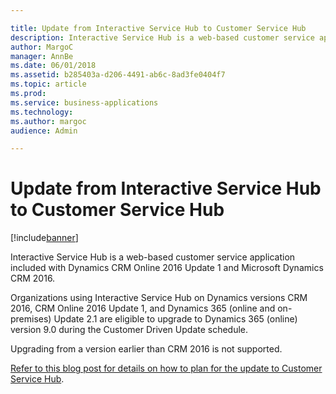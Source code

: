 ```yaml
---

title: Update from Interactive Service Hub to Customer Service Hub
description: Interactive Service Hub is a web-based customer service application included with Dynamics CRM Online 2016 Update 1 and Microsoft Dynamics CRM 2016.
author: MargoC
manager: AnnBe
ms.date: 06/01/2018
ms.assetid: b285403a-d206-4491-ab6c-8ad3fe0404f7
ms.topic: article
ms.prod: 
ms.service: business-applications
ms.technology: 
ms.author: margoc
audience: Admin

---
```

#  Update from Interactive Service Hub to Customer Service Hub




[!include[banner](../../includes/banner.md)]

Interactive Service Hub is a web-based customer service application included
with Dynamics CRM Online 2016 Update 1 and Microsoft Dynamics CRM 2016.

Organizations using Interactive Service Hub on Dynamics versions CRM 2016, CRM
Online 2016 Update 1, and Dynamics 365 (online and on-premises) Update 2.1 are
eligible to upgrade to Dynamics 365 (online) version 9.0 during the Customer
Driven Update schedule.

Upgrading from a version earlier than CRM 2016 is not supported.

[Refer to this blog post for details on how to plan for the update to Customer
Service
Hub](https://blogs.msdn.microsoft.com/crm/2018/02/16/upgrade-from-interactive-service-hub-to-the-customer-service-hub-in-microsoft-dynamics-365-online-version-9-0/).


